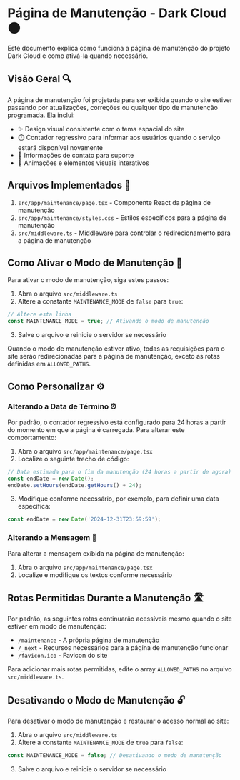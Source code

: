 # Página de Manutenção - Dark Cloud 🌑

Este documento explica como funciona a página de manutenção do projeto Dark Cloud e como ativá-la quando necessário.

## Visão Geral 🔍

A página de manutenção foi projetada para ser exibida quando o site estiver passando por atualizações, correções ou qualquer tipo de manutenção programada. Ela inclui:

- ✨ Design visual consistente com o tema espacial do site
- ⏱️ Contador regressivo para informar aos usuários quando o serviço estará disponível novamente
- 📧 Informações de contato para suporte
- 🚀 Animações e elementos visuais interativos

## Arquivos Implementados 📁

1. `src/app/maintenance/page.tsx` - Componente React da página de manutenção
2. `src/app/maintenance/styles.css` - Estilos específicos para a página de manutenção
3. `src/middleware.ts` - Middleware para controlar o redirecionamento para a página de manutenção

## Como Ativar o Modo de Manutenção 🔧

Para ativar o modo de manutenção, siga estes passos:

1. Abra o arquivo `src/middleware.ts`
2. Altere a constante `MAINTENANCE_MODE` de `false` para `true`:

```typescript
// Altere esta linha
const MAINTENANCE_MODE = true; // Ativando o modo de manutenção
```

3. Salve o arquivo e reinicie o servidor se necessário

Quando o modo de manutenção estiver ativo, todas as requisições para o site serão redirecionadas para a página de manutenção, exceto as rotas definidas em `ALLOWED_PATHS`.

## Como Personalizar ⚙️

### Alterando a Data de Término ⏰

Por padrão, o contador regressivo está configurado para 24 horas a partir do momento em que a página é carregada. Para alterar este comportamento:

1. Abra o arquivo `src/app/maintenance/page.tsx`
2. Localize o seguinte trecho de código:

```typescript
// Data estimada para o fim da manutenção (24 horas a partir de agora)
const endDate = new Date();
endDate.setHours(endDate.getHours() + 24);
```

3. Modifique conforme necessário, por exemplo, para definir uma data específica:

```typescript
const endDate = new Date('2024-12-31T23:59:59');
```

### Alterando a Mensagem 💬

Para alterar a mensagem exibida na página de manutenção:

1. Abra o arquivo `src/app/maintenance/page.tsx`
2. Localize e modifique os textos conforme necessário

## Rotas Permitidas Durante a Manutenção 🛣️

Por padrão, as seguintes rotas continuarão acessíveis mesmo quando o site estiver em modo de manutenção:

- `/maintenance` - A própria página de manutenção
- `/_next` - Recursos necessários para a página de manutenção funcionar
- `/favicon.ico` - Favicon do site

Para adicionar mais rotas permitidas, edite o array `ALLOWED_PATHS` no arquivo `src/middleware.ts`.

## Desativando o Modo de Manutenção 🔓

Para desativar o modo de manutenção e restaurar o acesso normal ao site:

1. Abra o arquivo `src/middleware.ts`
2. Altere a constante `MAINTENANCE_MODE` de `true` para `false`:

```typescript
const MAINTENANCE_MODE = false; // Desativando o modo de manutenção
```

3. Salve o arquivo e reinicie o servidor se necessário